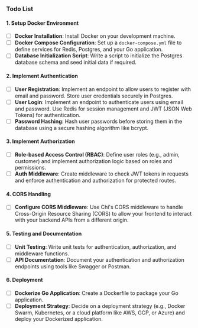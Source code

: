 ### Todo List

#### 1. Setup Docker Environment

- [ ] **Docker Installation**: Install Docker on your development machine.
- [ ] **Docker Compose Configuration**: Set up a `docker-compose.yml` file to define services for Redis, Postgres, and your Go application.
- [ ] **Database Initialization Script**: Write a script to initialize the Postgres database schema and seed initial data if required.

#### 2. Implement Authentication

- [ ] **User Registration**: Implement an endpoint to allow users to register with email and password. Store user credentials securely in Postgres.
- [ ] **User Login**: Implement an endpoint to authenticate users using email and password. Use Redis for session management and JWT (JSON Web Tokens) for authentication.
- [ ] **Password Hashing**: Hash user passwords before storing them in the database using a secure hashing algorithm like bcrypt.

#### 3. Implement Authorization

- [ ] **Role-based Access Control (RBAC)**: Define user roles (e.g., admin, customer) and implement authorization logic based on roles and permissions.
- [ ] **Auth Middleware**: Create middleware to check JWT tokens in requests and enforce authentication and authorization for protected routes.

#### 4. CORS Handling

- [ ] **Configure CORS Middleware**: Use Chi's CORS middleware to handle Cross-Origin Resource Sharing (CORS) to allow your frontend to interact with your backend APIs from a different origin.

#### 5. Testing and Documentation

- [ ] **Unit Testing**: Write unit tests for authentication, authorization, and middleware functions.
- [ ] **API Documentation**: Document your authentication and authorization endpoints using tools like Swagger or Postman.

#### 6. Deployment

- [ ] **Dockerize Go Application**: Create a Dockerfile to package your Go application.
- [ ] **Deployment Strategy**: Decide on a deployment strategy (e.g., Docker Swarm, Kubernetes, or a cloud platform like AWS, GCP, or Azure) and deploy your Dockerized application.
